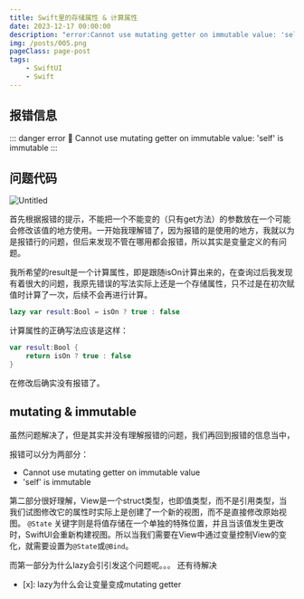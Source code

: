 ```yaml
---
title: Swift里的存储属性 & 计算属性
date: 2023-12-17 00:00:00
description: "error:Cannot use mutating getter on immutable value: 'self' is immutable"
img: /posts/005.png
pageClass: page-post
tags:
    - SwiftUI
    - Swift
---
```


## 报错信息

::: danger error
🔴 Cannot use mutating getter on immutable value: 'self' is immutable
:::

## 问题代码

![Untitled](/posts/005.png)

首先根据报错的提示，不能把一个不能变的（只有get方法）的参数放在一个可能会修改该值的地方使用。一开始我理解错了，因为报错的是使用的地方，我就以为是报错行的问题，但后来发现不管在哪用都会报错，所以其实是变量定义的有问题。

我所希望的result是一个计算属性，即是跟随isOn计算出来的，在查询过后我发现有着很大的问题，我原先错误的写法实际上还是一个存储属性，只不过是在初次赋值时计算了一次，后续不会再进行计算。

```swift
lazy var result:Bool = isOn ? true : false
```

计算属性的正确写法应该是这样：

```swift
var result:Bool {
	return isOn ? true : false
}
```

在修改后确实没有报错了。

## mutating & immutable

虽然问题解决了，但是其实并没有理解报错的问题，我们再回到报错的信息当中，

报错可以分为两部分：

- Cannot use mutating getter on immutable value
- 'self' is immutable

第二部分很好理解，View是一个struct类型，也即值类型，而不是引用类型，当我们试图修改它的属性时实际上是创建了一个新的视图，而不是直接修改原始视图。 `@State` 关键字则是将值存储在一个单独的特殊位置，并且当该值发生更改时，SwiftUI会重新构建视图。所以当我们需要在View中通过变量控制View的变化，就需要设置为`@State`或`@Bind`。

而第一部分为什么lazy会引引发这个问题呢。。。 还有待解决

- [x]:  lazy为什么会让变量变成mutating getter
